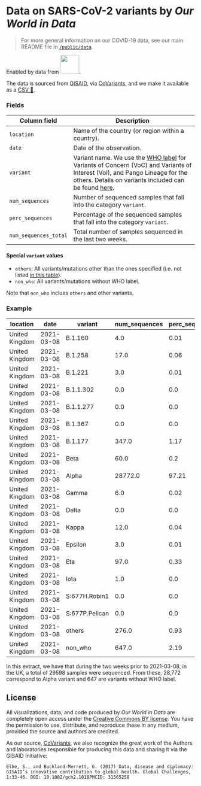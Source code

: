 # Data on SARS-CoV-2 variants by _Our World in Data_
> For more general information on our COVID-19 data, see our main README file in [`/public/data`](https://github.com/owid/covid-19-data/tree/master/public/data).

Enabled by data from <a href="https://gisaid.org"><img src="https://www.gisaid.org/fileadmin/gisaid/img/schild.png"
width="50"/></a>. 

The data is sourced from [GISAID](https://gisaid.org), via [CoVariants](https://CoVariants.org), and we make it available as a [CSV
💾](covid-variants.csv).


### Fields

| Column field        | Description                                                                  |
|---------------------|------------------------------------------------------------------------------|
| `location`            | Name of the country (or region within a country).                            |
| `date`                | Date of the observation.                                                     |
| `variant`             | Variant name. We use the [WHO label](https://www.who.int/en/activities/tracking-SARS-CoV-2-variants/#Naming-SARS-CoV-2-variants) for Variants of Concern (VoC) and Variants of Interest (VoI), and Pango Lineage for the others. Details on variants included can be found [here](https://covariants.org/variants). |
| `num_sequences`       | Number of sequenced samples that fall into the category `variant`. |
| `perc_sequences`      | Percentage of the sequenced samples that fall into the category `variant`. |
| `num_sequences_total` | Total number of samples sequenced in the last two weeks. |

#### Special `variant` values

- `others`: All variants/mutations other than the ones specified (i.e. not listed [in this table](https://covariants.org/variants)).
- `non_who`: All variants/mutations without WHO label.

Note that `non_who` inclues `others` and other variants.

### Example
|location |date      |variant       |num_sequences|perc_sequences|num_sequences_total|
|---------|----------|--------------|-------------|--------------|-------------------|
|United Kingdom|2021-03-08|B.1.160       |4.0 |0.01 |29598|
|United Kingdom|2021-03-08|B.1.258       |17.0|0.06 |29598|
|United Kingdom|2021-03-08|B.1.221       |3.0 |0.01 |29598|
|United Kingdom|2021-03-08|B.1.1.302     |0.0 |0.0  |29598|
|United Kingdom|2021-03-08|B.1.1.277     |0.0 |0.0  |29598|
|United Kingdom|2021-03-08|B.1.367       |0.0 |0.0  |29598|
|United Kingdom|2021-03-08|B.1.177       |347.0|1.17 |29598|
|United Kingdom|2021-03-08|Beta          |60.0|0.2  |29598|
|United Kingdom|2021-03-08|Alpha         |28772.0|97.21|29598|
|United Kingdom|2021-03-08|Gamma         |6.0 |0.02 |29598|
|United Kingdom|2021-03-08|Delta         |0.0 |0.0  |29598|
|United Kingdom|2021-03-08|Kappa         |12.0|0.04 |29598|
|United Kingdom|2021-03-08|Epsilon       |3.0 |0.01 |29598|
|United Kingdom|2021-03-08|Eta           |97.0|0.33 |29598|
|United Kingdom|2021-03-08|Iota          |1.0 |0.0  |29598|
|United Kingdom|2021-03-08|S:677H.Robin1 |0.0 |0.0  |29598|
|United Kingdom|2021-03-08|S:677P.Pelican|0.0 |0.0  |29598|
|United Kingdom|2021-03-08|others        |276.0|0.93 |29598|
|United Kingdom|2021-03-08|non_who       |647.0|2.19 |29598|

In this extract, we have that during the two weeks prior to 2021-03-08, in the UK, a total of 29598 samples were
sequenced. From these, 28,772 correspond to Alpha variant and 647 are variants without WHO label.


## License

All visualizations, data, and code produced by _Our World in Data_ are completely open access under the [Creative Commons BY license](https://creativecommons.org/licenses/by/4.0/). You have the permission to use, distribute, and reproduce these in any medium, provided the source and authors are credited.

As our source, [CoVariants](https://CoVariants.org), we also recognize the great work of the Authors and laboratories
responsible for producing this data and sharing it via the GISAID Initiative:

```
Elbe, S., and Buckland-Merrett, G. (2017) Data, disease and diplomacy: GISAID’s innovative contribution to global health. Global Challenges, 1:33-46. DOI: 10.1002/gch2.1018PMCID: 31565258
```
